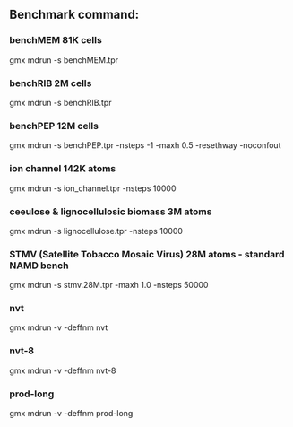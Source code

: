 ## Benchmark command:

### benchMEM 81K cells
gmx mdrun -s benchMEM.tpr 


### benchRIB 2M cells
gmx mdrun -s benchRIB.tpr


### benchPEP 12M cells
gmx mdrun -s benchPEP.tpr -nsteps -1 -maxh 0.5 -resethway -noconfout


### ion channel 142K atoms
gmx mdrun -s ion_channel.tpr -nsteps 10000


### ceeulose & lignocellulosic biomass 3M atoms
gmx mdrun -s lignocellulose.tpr -nsteps 10000


### STMV (Satellite Tobacco Mosaic Virus) 28M atoms - standard NAMD bench
gmx mdrun -s stmv.28M.tpr -maxh 1.0 -nsteps 50000


### nvt
gmx mdrun -v -deffnm nvt


### nvt-8
gmx mdrun -v -deffnm nvt-8


### prod-long
gmx mdrun -v -deffnm prod-long





